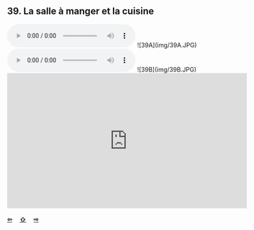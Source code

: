 ## 39. La salle à manger et la cuisine

  <audio controls>
    <source src="sound/39A.ogg"></source>
  </audio>
![39A](img/39A.JPG)

  <audio controls>
    <source src="sound/39B.ogg"></source>
  </audio>
![39B](img/39B.JPG)

<iframe width="560" height="315" src="https://www.youtube.com/embed/" frameborder="0" allow="accelerometer; autoplay; encrypted-media; gyroscope; picture-in-picture" allowfullscreen></iframe>

<p style='font-weight:bolder'>
  <a href='38.html' title='Önceki sayfa'>⇦</a>&emsp;
  <a href='..' title='Ana sayfa'>⇧</a>&emsp;
  <a href='40.html' title='Sonraki sayfa'>⇨</a>
</p>
